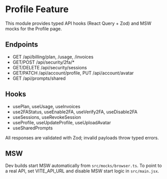 # Profile Feature

This module provides typed API hooks (React Query + Zod) and MSW mocks for the Profile page.

## Endpoints
- GET /api/billing/plan, /usage, /invoices
- GET/POST /api/security/2fa/*
- GET/DELETE /api/security/sessions
- GET/PATCH /api/account/profile, PUT /api/account/avatar
- GET /api/prompts/shared

## Hooks
- usePlan, useUsage, useInvoices
- use2FAStatus, useEnable2FA, useVerify2FA, useDisable2FA
- useSessions, useRevokeSession
- useProfile, useUpdateProfile, useUploadAvatar
- useSharedPrompts

All responses are validated with Zod; invalid payloads throw typed errors.

## MSW
Dev builds start MSW automatically from `src/mocks/browser.ts`. To point to a real API, set VITE_API_URL and disable MSW start logic in `src/main.jsx`.
